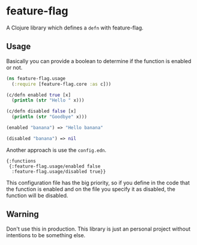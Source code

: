# feature-flag

A Clojure library which defines a `defn` with feature-flag. 

## Usage
Basically you can provide a boolean to determine if the function is enabled or not.

```clojure
(ns feature-flag.usage
  (:require [feature-flag.core :as c]))

(c/defn enabled true [x]
  (println (str "Hello " x)))

(c/defn disabled false [x]
  (println (str "Goodbye" x)))

(enabled "banana") => "Hello banana"

(disabled "banana") => nil
```

Another approach is use the `config.edn`.

```
{:functions
 {:feature-flag.usage/enabled false
  :feature-flag.usage/disabled true}}
```

This configuration file has the big priority, so if you define in the code that the function is enabled and on the file you specify it as disabled, the function will be disabled.

## Warning
Don't use this in production. This library is just an personal project without intentions to be something else.

